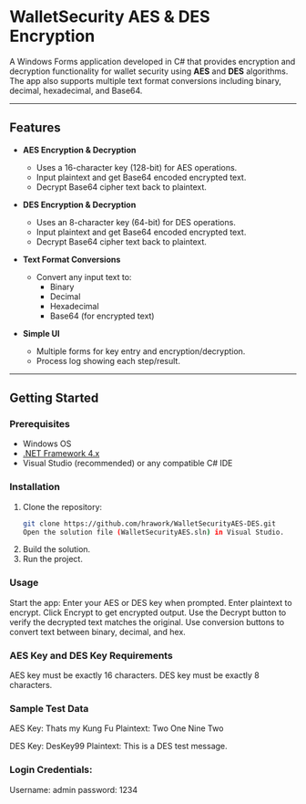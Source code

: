 # WalletSecurity AES & DES Encryption

A Windows Forms application developed in C# that provides encryption and decryption functionality for wallet security using **AES** and **DES** algorithms. 
The app also supports multiple text format conversions including binary, decimal, hexadecimal, and Base64.

---

## Features

- **AES Encryption & Decryption**
  - Uses a 16-character key (128-bit) for AES operations.
  - Input plaintext and get Base64 encoded encrypted text.
  - Decrypt Base64 cipher text back to plaintext.

- **DES Encryption & Decryption**
  - Uses an 8-character key (64-bit) for DES operations.
  - Input plaintext and get Base64 encoded encrypted text.
  - Decrypt Base64 cipher text back to plaintext.

- **Text Format Conversions**
  - Convert any input text to:
    - Binary
    - Decimal
    - Hexadecimal
    - Base64 (for encrypted text)

- **Simple UI**
  - Multiple forms for key entry and encryption/decryption.
  - Process log showing each step/result.

---

## Getting Started

### Prerequisites

- Windows OS
- [.NET Framework 4.x](https://dotnet.microsoft.com/download/dotnet-framework)
- Visual Studio (recommended) or any compatible C# IDE

### Installation

1. Clone the repository:
   ```bash
   git clone https://github.com/hrawork/WalletSecurityAES-DES.git
   Open the solution file (WalletSecurityAES.sln) in Visual Studio.
2. Build the solution.
3. Run the project.
   
### Usage
Start the app: Enter your AES or DES key when prompted.
Enter plaintext to encrypt.
Click Encrypt to get encrypted output.
Use the Decrypt button to verify the decrypted text matches the original.
Use conversion buttons to convert text between binary, decimal, and hex.

### AES Key and DES Key Requirements
AES key must be exactly 16 characters.
DES key must be exactly 8 characters.

### Sample Test Data
AES Key: Thats my Kung Fu
Plaintext: Two One Nine Two

DES Key: DesKey99
Plaintext: This is a DES test message.

### Login Credentials:
Username: admin
password: 1234


